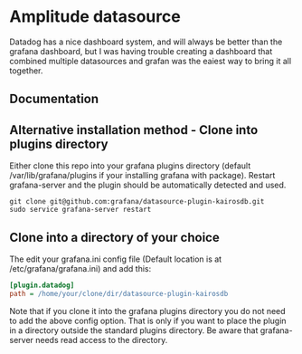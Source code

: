 # Amplitude datasource

Datadog has a nice dashboard system, and will always be better than the grafana dashboard, but I was having trouble creating a dashboard that combined multiple datasources and grafan was the eaiest way to bring it all together.

## Documentation


## Alternative installation method - Clone into plugins directory
Either clone this repo into your grafana plugins directory (default /var/lib/grafana/plugins if your installing grafana with package).
Restart grafana-server and the plugin should be automatically detected and used.

```
git clone git@github.com:grafana/datasource-plugin-kairosdb.git
sudo service grafana-server restart
```


## Clone into a directory of your choice

The edit your grafana.ini config file (Default location is at /etc/grafana/grafana.ini) and add this:

```ini
[plugin.datadog]
path = /home/your/clone/dir/datasource-plugin-kairosdb
```

Note that if you clone it into the grafana plugins directory you do not need to add the above config option. That is only
if you want to place the plugin in a directory outside the standard plugins directory. Be aware that grafana-server
needs read access to the directory.
